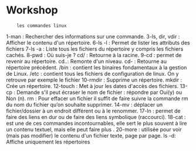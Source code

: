 # Workshop
        les commandes linux
1-man : Rechercher des informations sur une commande.
3-ls, dir, vdir : Afficher le contenu d'un répertoire.
6-ls -l : Permet de lister les attributs des fichiers
7-ls -a : Liste tous les fichiers du répertoire y compris les fichiers cachés.
8-pwd : Où suis-je ?
  cd/ : Retourne à la racine.
9-cd : permet de revenir au répertoire.
  cd..: Remonte d'un niveau.
  cd- : Retourne au répertoire précédent.
  /bin : contient les binaires fondamentaux à la gestion de Linux.
  /etc : contient tous les fichiers de configuration de linux. On y retrouve par exemple le fichier
10-rmdir : Supprime un répertoire.
   mkdir : Crée un répertoire.
12-touch : Met à jour les dates d'accès des fichiers.
13-cp : Demande s'il peut écraser le nom de fichier : répondre par Oui(y) ou Non (n).
   rm : Pour effacer un fichier il suffit de faire suivre la commande rm du nom du fichier qu’on souhaite supprimer.
14-mv : déplacer un fichier/dossier à un endroit différent ou à le renommer.
17-ln : permet de faire des liens en dur ou de faire des liens symbolique (raccourci).
18-cat : est une de ces commandes incontournables, elle sert le plus souvent à lire un contenu textuel, mais elle peut faire plus .
20-more : utilisée pour voir (mais pas modifier) le contenu d'un fichier texte, page par page.
ls -d: Affiche uniquement les répertoires












 
 


 
